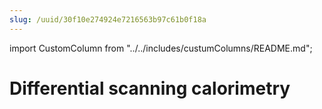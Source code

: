 ```yaml
---
slug: /uuid/30f10e274924e7216563b97c61b0f18a
---
```


import CustomColumn from "../../includes/custumColumns/README.md";

# Differential scanning calorimetry

<CustomColumn/>
